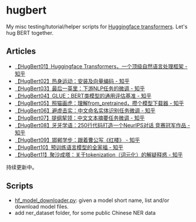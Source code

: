 # hugbert
My misc testing/tutorial/helper scripts for [Huggingface transformers](https://github.com/huggingface/transformers). Let's hug BERT together. 

## Articles

* [【HugBert01】Huggingface Transformers，一个顶级自然语言处理框架 - 知乎](https://zhuanlan.zhihu.com/p/141527015)
* [【HugBert02】热身运动：安装及向量编码 - 知乎](https://zhuanlan.zhihu.com/p/143161582)
* [【HugBert03】最后一英里：下游NLP任务的微调 - 知乎](https://zhuanlan.zhihu.com/p/149779660)
* [【HugBert04】GLUE：BERT类模型的通用评估基准 - 知乎](https://zhuanlan.zhihu.com/p/151818251)
* [【HugBert05】照猫画虎：理解from_pretrained，攒个模型下载器 - 知乎](https://zhuanlan.zhihu.com/p/158974273)
* [【HugBert06】避虚击实：中文命名实体识别任务微调 - 知乎](https://zhuanlan.zhihu.com/p/164966421)
* [【HugBert07】提纲挈领：中文文本摘要任务微调 - 知乎](https://zhuanlan.zhihu.com/p/168719940)
* [【HugBert08】牙牙学语：250行代码打造一个NeurIPS对话 竞赛冠军作品 - 知乎](https://zhuanlan.zhihu.com/p/212799619)
* [【HugBert09】邯郸学步：跟着曹公写《红楼》 - 知乎](https://zhuanlan.zhihu.com/p/350381270)
* [【HugBert10】预训练语言模型的全家福 - 知乎](https://zhuanlan.zhihu.com/p/355238279)
* [【HugBert11】聚沙成塔：关于tokenization（词元化）的解疑释惑 - 知乎](https://zhuanlan.zhihu.com/p/371300063)

持续更新中。

## Scripts

* [hf_model_downloader.py](https://github.com/hspuppy/hugbert/blob/master/hf_model_downloader.py): given a model short name, list and/or download model files.
* add ner_dataset folder, for some public Chinese NER data
